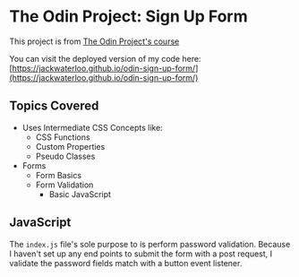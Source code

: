 # The Odin Project: Sign Up Form
This project is from [The Odin Project's course](https://www.theodinproject.com/lessons/node-path-intermediate-html-and-css-sign-up-form)

You can visit the deployed version of my code here: [https://jackwaterloo.github.io/odin-sign-up-form/](https://jackwaterloo.github.io/odin-sign-up-form/)

## Topics Covered
- Uses Intermediate CSS Concepts like:
    - CSS Functions
    - Custom Properties
    - Pseudo Classes
- Forms
    - Form Basics
    - Form Validation
        - Basic JavaScript

## JavaScript
The `index.js` file's sole purpose to is perform password validation. Because I haven't set up
any end points to submit the form with a post request, I validate the password 
fields match with a button event listener.

